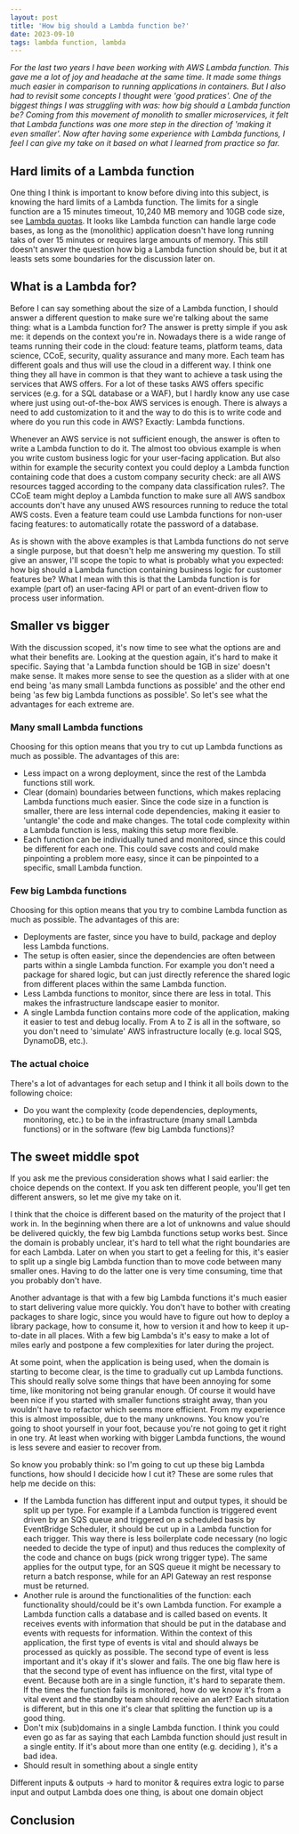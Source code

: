 ```yaml
---
layout: post
title: 'How big should a Lambda function be?'
date: 2023-09-10
tags: lambda function, lambda
---
```


_For the last two years I have been working with AWS Lambda function. This gave me a lot of joy and headache at the same time. It made some things much easier in comparison to running applications in containers. But I also had to revisit some concepts I thought were 'good pratices'. One of the biggest things I was struggling with was: how big should a Lambda function be? Coming from this movement of monolith to smaller microservices, it felt that Lambda functions was one more step in the direction of 'making it even smaller'. Now after having some experience with Lambda functions, I feel I can give my take on it based on what I learned from practice so far._

## Hard limits of a Lambda function

One thing I think is important to know before diving into this subject, is knowing the hard limits of a Lambda function. The limits for a single function are a 15 minutes timeout, 10,240 MB memory and 10GB code size, see [Lambda quotas](https://docs.aws.amazon.com/lambda/latest/dg/gettingstarted-limits.html). It looks like Lambda function can handle large code bases, as long as the (monolithic) application doesn't have long running taks of over 15 minutes or requires large amounts of memory. This still doesn't answer the question how big a Lambda function should be, but it at leasts sets some boundaries for the discussion later on.

## What is a Lambda for?

Before I can say something about the size of a Lambda function, I should answer a different question to make sure we're talking about the same thing: what is a Lambda function for? The answer is pretty simple if you ask me: it depends on the context you're in. Nowadays there is a wide range of teams running their code in the cloud: feature teams, platform teams, data science, CCoE, security, quality assurance and many more. Each team has different goals and thus will use the cloud in a different way. I think one thing they all have in common is that they want to achieve a task using the services that AWS offers. For a lot of these tasks AWS offers specific services (e.g. for a SQL database or a WAF), but I hardly know any use case where just using out-of-the-box AWS services is enough. There is always a need to add customization to it and the way to do this is to write code and where do you run this code in AWS? Exactly: Lambda functions.

Whenever an AWS service is not sufficient enough, the answer is often to write a Lambda function to do it. The almost too obvious example is when you write custom business logic for your user-facing application. But also within for example the security context you could deploy a Lambda function containing code that does a custom company security check: are all AWS resources tagged according to the company data classification rules?. The CCoE team might deploy a Lambda function to make sure all AWS sandbox accounts don't have any unused AWS resources running to reduce the total AWS costs. Even a feature team could use Lambda functions for non-user facing features: to automatically rotate the password of a database.

As is shown with the above examples is that Lambda functions do not serve a single purpose, but that doesn't help me answering my question. To still give an answer, I'll scope the topic to what is probably what you expected: how big should a Lambda function containing business logic for customer features be? What I mean with this is that the Lambda function is for example (part of) an user-facing API or part of an event-driven flow to process user information.

## Smaller vs bigger

With the discussion scoped, it's now time to see what the options are and what their benefits are. Looking at the question again, it's hard to make it specific. Saying that 'a Lambda function should be 1GB in size' doesn't make sense. It makes more sense to see the question as a slider with at one end being 'as many small Lambda functions as possible' and the other end being 'as few big Lambda functions as possible'. So let's see what the advantages for each extreme are.

### Many small Lambda functions

Choosing for this option means that you try to cut up Lambda functions as much as possible. The advantages of this are:

- Less impact on a wrong deployment, since the rest of the Lambda functions still work.
- Clear (domain) boundaries between functions, which makes replacing Lambda functions much easier. Since the code size in a function is smaller, there are less internal code dependencies, making it easier to 'untangle' the code and make changes. The total code complexity within a Lambda function is less, making this setup more flexible.
- Each function can be individually tuned and monitored, since this could be different for each one. This could save costs and could make pinpointing a problem more easy, since it can be pinpointed to a specific, small Lambda function.

### Few big Lambda functions

Choosing for this option means that you try to combine Lambda function as much as possible. The advantages of this are:

- Deployments are faster, since you have to build, package and deploy less Lambda functions.
- The setup is often easier, since the dependencies are often between parts within a single Lambda function. For example you don't need a package for shared logic, but can just directly reference the shared logic from different places within the same Lambda function.
- Less Lambda functions to monitor, since there are less in total. This makes the infrastructure landscape easier to monitor.
- A single Lambda function contains more code of the application, making it easier to test and debug locally. From A to Z is all in the software, so you don't need to 'simulate' AWS infrastructure locally (e.g. local SQS, DynamoDB, etc.).

### The actual choice

There's a lot of advantages for each setup and I think it all boils down to the following choice:

- Do you want the complexity (code dependencies, deployments, monitoring, etc.) to be in the infrastructure (many small Lambda functions) or in the software (few big Lambda functions)?

## The sweet middle spot

If you ask me the previous consideration shows what I said earlier: the choice depends on the context. If you ask ten different people, you'll get ten different answers, so let me give my take on it.

I think that the choice is different based on the maturity of the project that I work in. In the beginning when there are a lot of unknowns and value should be delivered quickly, the few big Lambda functions setup works best. Since the domain is probably unclear, it's hard to tell what the right boundaries are for each Lambda. Later on when you start to get a feeling for this, it's easier to split up a single big Lambda function than to move code between many smaller ones. Having to do the latter one is very time consuming, time that you probably don't have.

Another advantage is that with a few big Lambda functions it's much easier to start delivering value more quickly. You don't have to bother with creating packages to share logic, since you would have to figure out how to deploy a library package, how to consume it, how to version it and how to keep it up-to-date in all places. With a few big Lambda's it's easy to make a lot of miles early and postpone a few complexities for later during the project.

At some point, when the application is being used, when the domain is starting to become clear, is the time to gradually cut up Lambda functions. This should really solve some things that have been annoying for some time, like monitoring not being granular enough. Of course it would have been nice if you started with smaller functions straight away, than you wouldn't have to refactor which seems more efficient. From my experience this is almost impossible, due to the many unknowns. You know you're going to shoot yourself in your foot, because you're not going to get it right in one try. At least when working with bigger Lambda functions, the wound is less severe and easier to recover from.

So know you probably think: so I'm going to cut up these big Lambda functions, how should I decicide how I cut it? These are some rules that help me decide on this:

- If the Lambda function has different input and output types, it should be split up per type. For example if a Lambda function is triggered event driven by an SQS queue and triggered on a scheduled basis by EventBridge Scheduler, it should be cut up in a Lambda function for each trigger. This way there is less boilerplate code necessary (no logic needed to decide the type of input) and thus reduces the complexity of the code and chance on bugs (pick wrong trigger type). The same applies for the output type, for an SQS queue it might be necessary to return a batch response, while for an API Gateway an rest response must be returned.
- Another rule is around the functionalities of the function: each functionality should/could be it's own Lambda function. For example a Lambda function calls a database and is called based on events. It receives events with information that should be put in the database and events with requests for information. Within the context of this application, the first type of events is vital and should always be processed as quickly as possible. The second type of event is less important and it's okay if it's slower and fails. The one big flaw here is that the second type of event has influence on the first, vital type of event. Because both are in a single function, it's hard to separate them. If the times the function fails is monitored, how do we know it's from a vital event and the standby team should receive an alert? Each situtation is different, but in this one it's clear that splitting the function up is a good thing.
- Don't mix (sub)domains in a single Lambda function. I think you could even go as far as saying that each Lambda function should just result in a single entity. If it's about more than one entity (e.g. deciding ), it's a bad idea. 
- Should result in something about a single entity

Different inputs & outputs -> hard to monitor & requires extra logic to parse input and output
Lambda does one thing, is about one domain object

## Conclusion
